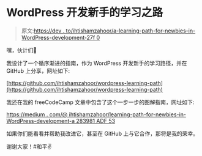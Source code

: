 # WordPress 开发新手的学习之路

> 原文:[https://dev . to/ihtishamzahoor/a-learning-path-for-newbies-in-WordPress-development-27f 0](https://dev.to/ihtishamzahoor/a-learning-path-for-newbies-in-wordpress-development-27f0)

嘿，伙计们🙌

我设计了一个循序渐进的指南，作为 WordPress 开发新手的学习路径，并在 GitHub 上分享，网址如下:

[https://github.com/ihtishamzahoor/wordpress-learning-path](https://github.com/ihtishamzahoor/wordpress-learning-path)

我还在我的 freeCodeCamp 文章中包含了这个一步一步的图解指南，网址如下:

[https://medium . com/@ ihtishamzahoor/learning-path-for-newbies-in-WordPress-development-a 283981 ADF 53](https://medium.com/@ihtishamzahoor/learning-path-for-newbies-in-wordpress-development-a283981adf53)

如果你们能看看并帮助我改进它，甚至在 GitHub 上与它合作，那将是我的荣幸。

谢谢大家！#和平✌️